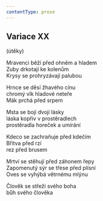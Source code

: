```yaml
---
contentType: prose
---
```


## Variace XX  
(útěky)

Mravenci běží před ohněm a hladem  
Zuby drkotají ke kolenům  
Krysy se prohryzávají palubou

Hrnce se děsí žhavého cínu  
chromý vlk hladové neteře  
Mák prchá před srpem

Msta se bojí dvojí lásky  
láska kopřiv v prostěradlech  
prostěradla horeček a umírání

Kdeco se zachraňuje před kdečím  
Břitva před rzí  
rez před brusem

Mrtví se stěhují před záhonem řepy  
Zapomenutý sýr se třese před plísní  
Oves se vyhýbá větrnému mlýnu

Člověk se střeží svého boha  
bůh svého člověka

